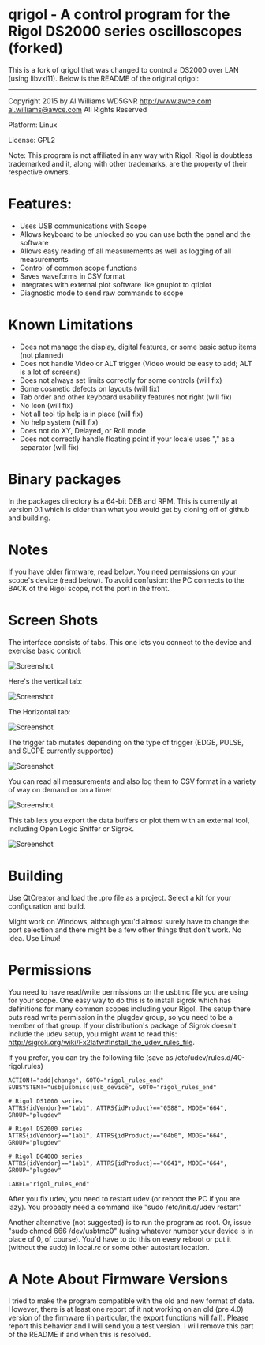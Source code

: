 # qrigol - A control program for the Rigol DS2000 series oscilloscopes (forked)

This is a fork of qrigol that was changed to control a DS2000 over LAN (using libvxi11).
Below is the README of the original qrigol:


-----
Copyright 2015 by
Al Williams WD5GNR http://www.awce.com al.williams@awce.com
All Rights Reserved

Platform: Linux

License: GPL2

Note: This program is not affiliated in any way with Rigol. Rigol is doubtless
trademarked and it, along with other trademarks, are the property of their
respective owners.

# Features:


* Uses USB communications with Scope
* Allows keyboard to be unlocked so you can use both the panel and the software
* Allows easy reading of all measurements as well as logging of all measurements
* Control of common scope functions
* Saves waveforms in CSV format
* Integrates with external plot software like gnuplot to qtiplot
* Diagnostic mode to send raw commands to scope

# Known Limitations

* Does not manage the display, digital features, or some basic setup items (not planned)
* Does not handle Video or ALT trigger (Video would be easy to add; ALT is a lot of screens)
* Does not always set limits correctly for some controls (will fix)
* Some cosmetic defects on layouts (will fix)
* Tab order and other keyboard usability features not right (will fix)
* No Icon (will fix)
* Not all tool tip help is in place (will fix)
* No help system (will fix)
* Does not do XY, Delayed, or Roll mode
* Does not correctly handle floating point if your locale uses "," as a separator (will fix)

# Binary packages
In the packages directory is a 64-bit DEB and RPM. This is currently at version 0.1 which is older than
what you would get by cloning off of github and building.

# Notes
If you have older firmware, read below. You need permissions on your scope's device (read below).
To avoid confusion: the PC connects to the BACK of the Rigol scope, not the port in the front.

# Screen Shots

The interface consists of tabs. This one lets you connect to the device and exercise basic control:

![Screenshot](https://raw.githubusercontent.com/wd5gnr/qrigol/master/screenshots/screenshot_200.png)

Here's the vertical tab:

![Screenshot](https://raw.githubusercontent.com/wd5gnr/qrigol/master/screenshots/screenshot_201.png)

The Horizontal tab:

![Screenshot](https://raw.githubusercontent.com/wd5gnr/qrigol/master/screenshots/screenshot_202.png)

The trigger tab mutates depending on the type of trigger (EDGE, PULSE, and SLOPE currently supported)

![Screenshot](https://raw.githubusercontent.com/wd5gnr/qrigol/master/screenshots/screenshot_203.png)


You can read all measurements and also log them to CSV format in a variety of way on demand or on a timer

![Screenshot](https://raw.githubusercontent.com/wd5gnr/qrigol/master/screenshots/screenshot_204.png)


This tab lets you export the data buffers or plot them with an external tool, including Open Logic
Sniffer or Sigrok.

![Screenshot](https://raw.githubusercontent.com/wd5gnr/qrigol/master/screenshots/screenshot_205.png)


# Building

Use QtCreator and load the .pro file as a project. Select a kit for your configuration and build.

Might work on Windows, although you'd almost surely have to change the port selection and there might
be a few other things that don't work. No idea. Use Linux!

# Permissions

You need to have read/write permissions on the usbtmc file you are using for your scope. One easy way
to do this is to install sigrok which has definitions for many common scopes including your Rigol.
The setup there puts read write permission in the plugdev group, so you need to be a member of that
group. If your distribution's package of Sigrok doesn't include the udev setup, you might want
to read this: http://sigrok.org/wiki/Fx2lafw#Install_the_udev_rules_file.

If you prefer, you can try the following file (save as /etc/udev/rules.d/40-rigol.rules)

    ACTION!="add|change", GOTO="rigol_rules_end"
    SUBSYSTEM!="usb|usbmisc|usb_device", GOTO="rigol_rules_end"

    # Rigol DS1000 series
    ATTRS{idVendor}=="1ab1", ATTRS{idProduct}=="0588", MODE="664", GROUP="plugdev"

    # Rigol DS2000 series
    ATTRS{idVendor}=="1ab1", ATTRS{idProduct}=="04b0", MODE="664", GROUP="plugdev"

    # Rigol DG4000 series
    ATTRS{idVendor}=="1ab1", ATTRS{idProduct}=="0641", MODE="664", GROUP="plugdev"

    LABEL="rigol_rules_end"

After you fix udev, you need to restart udev (or reboot the PC if you are lazy). You probably need a command
like "sudo /etc/init.d/udev restart"

Another alternative (not suggested) is to run the program as root. Or, issue "sudo chmod 666 /dev/usbtmc0"
(using whatever number your device is in place of 0, of course). You'd have to do this on every reboot
or put it (without the sudo) in local.rc or some other autostart location.

# A Note About Firmware Versions

I tried to make the program compatible with the old and new format of data. However, there is at least
one report of it not working on an old (pre 4.0) version of the firmware (in particular, the export
functions will fail). Please report this behavior and I will send you a test version. I will remove
this part of the README if and when this is resolved.

